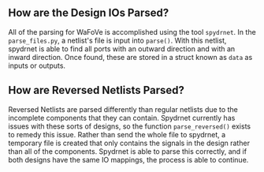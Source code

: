 ## How are the Design IOs Parsed?
All of the parsing for WaFoVe is accomplished using the tool `spydrnet`. In the `parse_files.py`, a netlist's file is input into `parse()`. With this netlist, spydrnet is able to find all ports with an outward direction and with an inward direction. Once found, these are stored in a struct known as `data` as inputs or outputs.

## How are Reversed Netlists Parsed?
Reversed Netlists are parsed differently than regular netlists due to the incomplete components that they can contain. Spydrnet currently has issues with these sorts of designs, so the function `parse_reversed()` exists to remedy this issue. Rather than send the whole file to spydrnet, a temporary file is created that only contains the signals in the design rather than all of the components. Spydrnet is able to parse this correctly, and if both designs have the same IO mappings, the process is able to continue.